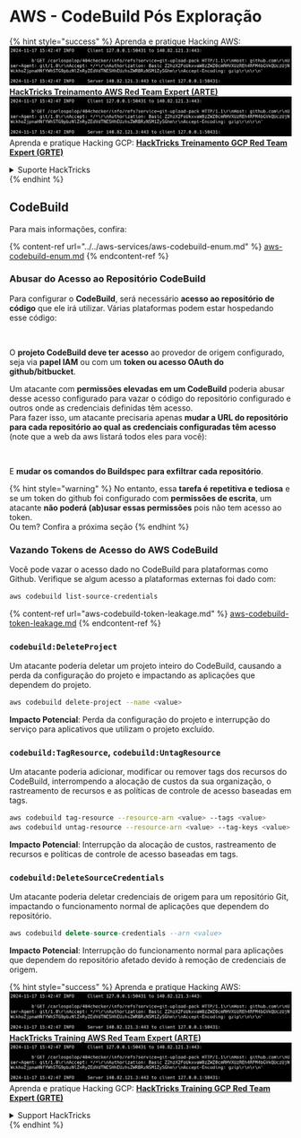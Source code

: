 # AWS - CodeBuild Pós Exploração

{% hint style="success" %}
Aprenda e pratique Hacking AWS:<img src="../../../../.gitbook/assets/image (1).png" alt="" data-size="line">[**HackTricks Treinamento AWS Red Team Expert (ARTE)**](https://training.hacktricks.xyz/courses/arte)<img src="../../../../.gitbook/assets/image (1).png" alt="" data-size="line">\
Aprenda e pratique Hacking GCP: <img src="../../../../.gitbook/assets/image (2).png" alt="" data-size="line">[**HackTricks Treinamento GCP Red Team Expert (GRTE)**<img src="../../../../.gitbook/assets/image (2).png" alt="" data-size="line">](https://training.hacktricks.xyz/courses/grte)

<details>

<summary>Suporte HackTricks</summary>

* Confira os [**planos de assinatura**](https://github.com/sponsors/carlospolop)!
* **Junte-se ao** 💬 [**grupo do Discord**](https://discord.gg/hRep4RUj7f) ou ao [**grupo do telegram**](https://t.me/peass) ou **siga-nos no** **Twitter** 🐦 [**@hacktricks\_live**](https://twitter.com/hacktricks\_live)**.**
* **Compartilhe truques de hacking enviando PRs para os repositórios do** [**HackTricks**](https://github.com/carlospolop/hacktricks) e [**HackTricks Cloud**](https://github.com/carlospolop/hacktricks-cloud).

</details>
{% endhint %}

## CodeBuild

Para mais informações, confira:

{% content-ref url="../../aws-services/aws-codebuild-enum.md" %}
[aws-codebuild-enum.md](../../aws-services/aws-codebuild-enum.md)
{% endcontent-ref %}

### Abusar do Acesso ao Repositório CodeBuild

Para configurar o **CodeBuild**, será necessário **acesso ao repositório de código** que ele irá utilizar. Várias plataformas podem estar hospedando esse código:

<figure><img src="../../../../.gitbook/assets/image (96).png" alt=""><figcaption></figcaption></figure>

O **projeto CodeBuild deve ter acesso** ao provedor de origem configurado, seja via **papel IAM** ou com um **token ou acesso OAuth do github/bitbucket**.

Um atacante com **permissões elevadas em um CodeBuild** poderia abusar desse acesso configurado para vazar o código do repositório configurado e outros onde as credenciais definidas têm acesso.\
Para fazer isso, um atacante precisaria apenas **mudar a URL do repositório para cada repositório ao qual as credenciais configuradas têm acesso** (note que a web da aws listará todos eles para você):

<figure><img src="../../../../.gitbook/assets/image (107).png" alt=""><figcaption></figcaption></figure>

E **mudar os comandos do Buildspec para exfiltrar cada repositório**.

{% hint style="warning" %}
No entanto, essa **tarefa é repetitiva e tediosa** e se um token do github foi configurado com **permissões de escrita**, um atacante **não poderá (ab)usar essas permissões** pois não tem acesso ao token.\
Ou tem? Confira a próxima seção
{% endhint %}

### Vazando Tokens de Acesso do AWS CodeBuild

Você pode vazar o acesso dado no CodeBuild para plataformas como Github. Verifique se algum acesso a plataformas externas foi dado com:
```bash
aws codebuild list-source-credentials
```
{% content-ref url="aws-codebuild-token-leakage.md" %}
[aws-codebuild-token-leakage.md](aws-codebuild-token-leakage.md)
{% endcontent-ref %}

### `codebuild:DeleteProject`

Um atacante poderia deletar um projeto inteiro do CodeBuild, causando a perda da configuração do projeto e impactando as aplicações que dependem do projeto.
```bash
aws codebuild delete-project --name <value>
```
**Impacto Potencial**: Perda da configuração do projeto e interrupção do serviço para aplicativos que utilizam o projeto excluído.

### `codebuild:TagResource`, `codebuild:UntagResource`

Um atacante poderia adicionar, modificar ou remover tags dos recursos do CodeBuild, interrompendo a alocação de custos da sua organização, o rastreamento de recursos e as políticas de controle de acesso baseadas em tags.
```bash
aws codebuild tag-resource --resource-arn <value> --tags <value>
aws codebuild untag-resource --resource-arn <value> --tag-keys <value>
```
**Impacto Potencial**: Interrupção da alocação de custos, rastreamento de recursos e políticas de controle de acesso baseadas em tags.

### `codebuild:DeleteSourceCredentials`

Um atacante poderia deletar credenciais de origem para um repositório Git, impactando o funcionamento normal de aplicações que dependem do repositório.
```sql
aws codebuild delete-source-credentials --arn <value>
```
**Impacto Potencial**: Interrupção do funcionamento normal para aplicações que dependem do repositório afetado devido à remoção de credenciais de origem.

{% hint style="success" %}
Aprenda e pratique Hacking AWS:<img src="../../../../.gitbook/assets/image (1).png" alt="" data-size="line">[**HackTricks Training AWS Red Team Expert (ARTE)**](https://training.hacktricks.xyz/courses/arte)<img src="../../../../.gitbook/assets/image (1).png" alt="" data-size="line">\
Aprenda e pratique Hacking GCP: <img src="../../../../.gitbook/assets/image (2).png" alt="" data-size="line">[**HackTricks Training GCP Red Team Expert (GRTE)**<img src="../../../../.gitbook/assets/image (2).png" alt="" data-size="line">](https://training.hacktricks.xyz/courses/grte)

<details>

<summary>Support HackTricks</summary>

* Confira os [**planos de assinatura**](https://github.com/sponsors/carlospolop)!
* **Junte-se ao** 💬 [**grupo do Discord**](https://discord.gg/hRep4RUj7f) ou ao [**grupo do telegram**](https://t.me/peass) ou **siga**-nos no **Twitter** 🐦 [**@hacktricks\_live**](https://twitter.com/hacktricks\_live)**.**
* **Compartilhe truques de hacking enviando PRs para os repositórios do** [**HackTricks**](https://github.com/carlospolop/hacktricks) e [**HackTricks Cloud**](https://github.com/carlospolop/hacktricks-cloud).

</details>
{% endhint %}
